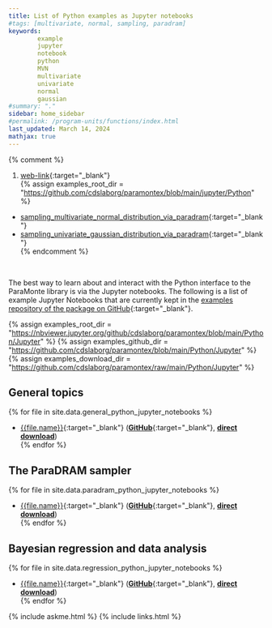 ```yaml
---
title: List of Python examples as Jupyter notebooks
#tags: [multivariate, normal, sampling, paradram]
keywords: 
        example
        jupyter
        notebook
        python
        MVN
        multivariate
        univariate
        normal
        gaussian
#summary: "."
sidebar: home_sidebar
#permalink: /program-units/functions/index.html
last_updated: March 14, 2024
mathjax: true
---
```

{% comment %}
1. [web-link](){:target="_blank"}  
{% assign examples_root_dir = "https://github.com/cdslaborg/paramontex/blob/main/jupyter/Python" %}
-   [sampling_multivariate_normal_distribution_via_paradram]({{examples_root_dir}}/sampling_multivariate_normal_distribution_via_paradram.ipynb){:target="_blank"}  
-   [sampling_univariate_gaussian_distribution_via_paradram]({{examples_root_dir}}/sampling_univariate_gaussian_distribution_via_paradram.ipynb){:target="_blank"}  
{% endcomment %}
<div id="toc"></div>  
<br>

The best way to learn about and interact with the Python interface to the ParaMonte library is via the Jupyter notebooks. The following is a list of example Jupyter Notebooks that are currently kept in the [examples repository of the package on GitHub](https://github.com/cdslaborg/paramontex){:target="_blank"}.  

{% assign examples_root_dir = "https://nbviewer.jupyter.org/github/cdslaborg/paramontex/blob/main/Python/Jupyter" %}
{% assign examples_github_dir = "https://github.com/cdslaborg/paramontex/blob/main/Python/Jupyter" %}
{% assign examples_download_dir = "https://github.com/cdslaborg/paramontex/raw/main/Python/Jupyter" %}

## General topics  

{% for file in site.data.general_python_jupyter_notebooks %}
-   [{{file.name}}]({{examples_root_dir}}/{{file.name}}/{{file.name}}.ipynb){:target="_blank"} ([**GitHub**]({{examples_github_dir}}/{{file.name}}/{{file.name}}.ipynb){:target="_blank"}, [**direct download**]({{examples_download_dir}}/{{file.name}}/{{file.name}}.ipynb))  
{% endfor %}

## The ParaDRAM sampler  

{% for file in site.data.paradram_python_jupyter_notebooks %}
-   [{{file.name}}]({{examples_root_dir}}/{{file.name}}/{{file.name}}.ipynb){:target="_blank"} ([**GitHub**]({{examples_github_dir}}/{{file.name}}/{{file.name}}.ipynb){:target="_blank"}, [**direct download**]({{examples_download_dir}}/{{file.name}}/{{file.name}}.ipynb))  
{% endfor %}

## Bayesian regression and data analysis  

{% for file in site.data.regression_python_jupyter_notebooks %}
-   [{{file.name}}]({{examples_root_dir}}/{{file.name}}/{{file.name}}.ipynb){:target="_blank"} ([**GitHub**]({{examples_github_dir}}/{{file.name}}/{{file.name}}.ipynb){:target="_blank"}, [**direct download**]({{examples_download_dir}}/{{file.name}}/{{file.name}}.ipynb))  
{% endfor %}

{% include askme.html %}
{% include links.html %}
